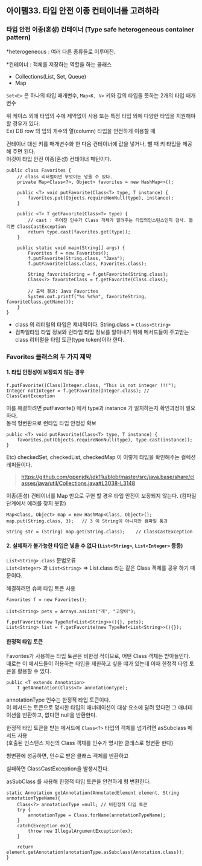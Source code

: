 ## 아이템33. 타입 안전 이종 컨테이너를 고려하라

### 타입 안전 이종(혼성) 컨테이너 (Type safe heterogeneous container pattern)

*heterogeneous : 여러 다른 종류들로 이루어진.  

*컨테이너 : 객체를 저장하는 역할을 하는 클래스
- Collections(List, Set, Queue)
- Map

`Set<E>` 은 하나의 타입 매개변수, `Map<K, V>` 키와 값의 타입을 뜻하는 2개의 타입 매개변수

위 케이스 외에 타입의 수에 제약없이 사용 또는 특정 타입 외에 다양한 타입을 지원해야 할 경우가 있다.  
Ex) DB row 의 임의 개수의 열(column) 타입을 안전하게 이용할 때

컨테이너 대신 키를 매개변수화 한 다음 컨테이너에 값을 넣거나, 뺄 때 키 타입을 제공해 주면 된다.  
이것이 타입 안전 이종(혼성) 컨테이너 패턴이다.

```
public class Favorites {
    // class 리터럴이면 무엇이든 넣을 수 있다.
    private Map<Class<?>, Object> favorites = new HashMap<>();
    
    public <T> void putFavorite(Class<T> type, T instance) {
        favorites.put(Objects.requireNonNull(type), instance);
    }

    public <T> T getFavorite(Class<T> type) {
        // cast : 주어진 인수가 Class 객체가 알려주는 타입의인스턴스인지 검사. 틀리면 ClassCastException
        return type.cast(favorites.get(type));
    }

    public static void main(String[] args) {
        Favorites f = new Favorites();
        f.putFavorite(String.class, "Java");
        f.putFavorite(Class.class, Favorites.class);

        String favoriteString = f.getFavorite(String.class);
        Class<?> favoriteClass = f.getFavorite(Class.class);

        // 출력 결과: Java Favorites
        System.out.printf("%s %s%n", favoriteString, favoriteClass.getName());
    }
}
```

- class 의 리터럴의 타입은 제네릭이다. String.class = `Class<String>`
- 컴파일타임 타입 정보와 런타임 타입 정보를 알아내기 위해 메서드들이 주고받는 class 리터럴을 타입 토큰(type token)이라 한다.  

### Favorites 클래스의 두 가지 제약
#### 1. 타입 안정성이 보장되지 않는 경우
```
f.putFavorite((Class)Integer.class, "This is not integer !!!");
Integer notInteger = f.getFavorite(Integer.class); // ClassCastException
```

이를 해결하려면 putFavorite() 에서 type과 instance 가 일치하는지 확인과정이 필요하다.  
동적 형변환으로 런타임 타입 안정성 확보
```
public <T> void putFavorite(Class<T> type, T instance) {
    favorites.put(Objects.requireNonNull(type), type.cast(instance));
}
```

Etc) checkedSet, checkedList, checkedMap 이 이렇게 타입을 확인해주는 컬렉션 레퍼들이다.  
>https://github.com/openjdk/jdk11u/blob/master/src/java.base/share/classes/java/util/Collections.java#L3038-L3148

이종(혼성) 컨테이너를 Map 만으로 구현 할 경우 타입 안전이 보장되지 않는다. (컴파일 단계에서 에러를 찾지 못함)
```
Map<Class, Object> map = new HashMap<Class, Object>();
map.put(String.class, 3);   // 3 이 String이 아니지만 컴파일 통과

String str = (String) map.get(String.class);    // ClassCastException
```

#### 2. 실체화가 불가능한 타입은 넣을 수 없다 (`List<String>`, `List<Integer>` 등등)  

`List<String>.class` 문법오류  
`List<Integer>` 과 `List<String>` => List.class 라는 같은 Class 객체를 공유 하기 때문이다.    

해결하려면 슈퍼 타입 토큰 사용
```
Favorites f = new Favorites();

List<String> pets = Arrays.asList("개", "고양이");

f.putFavorite(new TypeRef<List<String>>(){}, pets);
List<String> list = f.getFavorite(new TypeRef<List<String>>(){});
```

#### 한정적 타입 토큰

Favorites가 사용하는 타입 토큰은 비한정 적이므로, 어떤 Class 객체든 받아들인다. 
때로는 이 메서드들이 허용하는 타입을 제한하고 싶을 떄가 있는데 이때 한정적 타입 토큰을 활용할 수 있다.

```
public <T extends Annotation>
    T getAnnotation(Class<T> annotationType);
```

annotationType 인수는 한정적 타입 토큰이다.  
이 메서드는 토큰으로 명시한 타입의 애너테이션이 대상 요소에 달려 있다면 그 애너테이션을 반환하고, 없다면 null을 반환한다.

한정적 타입 토큰을 받는 메서드에 `Class<?>` 타입의 객체를 넘기려면 asSubclass 메서드 사용  
(호출된 인스턴스 자신의 Class 객체를 인수가 명시한 클래스로 형변환 한다)

형변환에 성공하면, 인수로 받은 클래스 객체를 반환하고

실패하면 ClassCastException을 발생시킨다.

asSubClass 를 사용해 한정적 타입 토큰을 안전하게 형 변환한다.
```
static Annotation getAnnotation(AnnotatedElement element, String annotationTypeName){
    Class<?> annotationType =null; // 비한정적 타입 토큰
    try {
        annotationType = Class.forName(annotationTypeName);
    }
    catch(Exception ex){
        throw new IllegalArgumentException(ex);
    }
 
    return element.getAnnotation(anotationType.asSubclass(Annotation.class)); 
}
```
